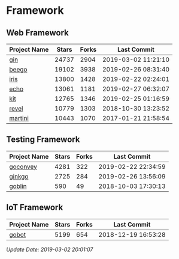 # Framework

## Web Framework

| Project Name | Stars | Forks | Last Commit |
| ------------ | ----- | ----- | ----------- |
| [gin](https://github.com/gin-gonic/gin) | 24737 | 2904 | 2019-03-02 11:21:10 |
| [beego](https://github.com/astaxie/beego) | 19102 | 3938 | 2019-02-26 08:31:40 |
| [iris](https://github.com/kataras/iris) | 13800 | 1428 | 2019-02-22 02:24:01 |
| [echo](https://github.com/labstack/echo) | 13061 | 1181 | 2019-02-27 06:32:07 |
| [kit](https://github.com/go-kit/kit) | 12765 | 1346 | 2019-02-25 01:16:59 |
| [revel](https://github.com/revel/revel) | 10779 | 1303 | 2018-10-30 13:23:52 |
| [martini](https://github.com/go-martini/martini) | 10443 | 1070 | 2017-01-21 21:58:54 |

## Testing Framework

| Project Name | Stars | Forks | Last Commit |
| ------------ | ----- | ----- | ----------- |
| [goconvey](https://github.com/smartystreets/goconvey) | 4281 | 322 | 2019-02-22 22:34:59 |
| [ginkgo](https://github.com/onsi/ginkgo) | 2725 | 284 | 2019-02-26 13:56:09 |
| [goblin](https://github.com/franela/goblin) | 590 | 49 | 2018-10-03 17:30:13 |

## IoT Framework

| Project Name | Stars | Forks | Last Commit |
| ------------ | ----- | ----- | ----------- |
| [gobot](https://github.com/hybridgroup/gobot) | 5199 | 654 | 2018-12-19 16:53:28 |

*Update Date: 2019-03-02 20:01:07*